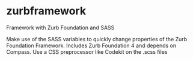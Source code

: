 zurbframework
=============

Framework with Zurb Foundation and SASS

Make use of the SASS variables to quickly change properties of the Zurb Foundation Framework. Includes Zurb Foundation 4 and depends on Compass.
Use a CSS preprocessor like Codekit on the .scss files
